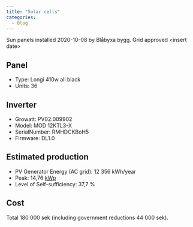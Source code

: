 ```yaml
---
title: "Solar cells"
categories:
  - Blog
---
```

Sun panels installed 2020-10-08 by Blåbyxa bygg.
Grid approved \<insert date\>

## Panel

- Type: Longi 410w all black
- Units: 36

## Inverter

- Growatt: PV02.009902
- Model: MOD 12KTL3-X
- SerialNumber: RMHDCKBoH5
- Firmware: DL1.0

## Estimated production

- PV Generator Energy (AC grid): 12 356 kWh/year
- Peak: 14,76 [kWp](https://hemsol.se/solceller/kw-kwp-markeffekt/)
- Level of Self-sufficiency: 37,7 %

## Cost

Total 180 000 sek (including government reductions 44 000 sek).  
